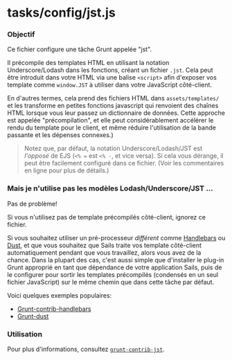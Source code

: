 # tasks/config/jst.js

### Objectif

Ce fichier configure une tâche Grunt appelée "jst".

Il précompile des templates HTML en utilisant la notation Underscore/Lodash dans les fonctions, créant un fichier `.jst`. Cela peut être introduit dans votre HTML via une balise `<script>` afin d'exposer vos template comme `window.JST` à utiliser dans votre JavaScript côté-client.

En d'autres termes, cela prend des fichiers HTML dans `assets/templates/` et les transforme en petites fonctions javascript qui renvoient des chaînes HTML lorsque vous leur passez un dictionnaire de données. Cette approche est appelée "précompilation", et elle peut considérablement accélérer le rendu du template pour le client, et même réduire l'utilisation de la bande passante et les dépenses connexes.)

> Notez que, par défaut, la notation Underscore/Lodash/JST est _l'opposé_ de EJS (`<% =` est `<% -`, et vice versa).
> Si cela vous dérange, il peut être facilement configuré dans ce fichier. (Voir les commentaires en ligne pour plus de détails.)

### Mais je n'utilise pas les modèles Lodash/Underscore/JST ...

Pas de problème!

Si vous n'utilisez pas de template précompilés côté-client, ignorez ce fichier.

Si vous souhaitez utiliser un pré-processeur _différent_ comme [Handlebars](http://handlebarsjs.com/) ou [Dust](http://www.dustjs.com/), et que vous souhaitez que Sails traite vos template côté-client automatiquement pendant que vous travaillez, alors vous avez de la chance. Dans la plupart des cas, c'est aussi simple que d'installer le plug-in Grunt approprié en tant que dépendance de votre application Sails, puis de le configurer pour sortir les templates précompilés (condensés en un seul fichier JavaScript) sur le même chemin que dans cette tâche par défaut.

Voici quelques exemples populaires:

+ [Grunt-contrib-handlebars](https://www.npmjs.com/package/grunt-contrib-handlebars)
+ [Grunt-dust](https://www.npmjs.com/package/grunt-dust)


### Utilisation

Pour plus d'informations, consultez [`grunt-contrib-jst`](https://www.npmjs.com/package/grunt-contrib-jst).



<docmeta name="displayName" value="jst.js">

